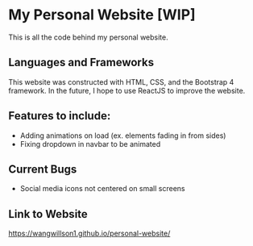 # My Personal Website [WIP]
This is all the code behind my personal website. 

## Languages and Frameworks
This website was constructed with HTML, CSS, and the Bootstrap 4 framework. In the future, I hope to use ReactJS to improve the website.

## Features to include:
- Adding animations on load (ex. elements fading in from sides)
- Fixing dropdown in navbar to be animated

## Current Bugs
- Social media icons not centered on small screens

## Link to Website
https://wangwillson1.github.io/personal-website/

